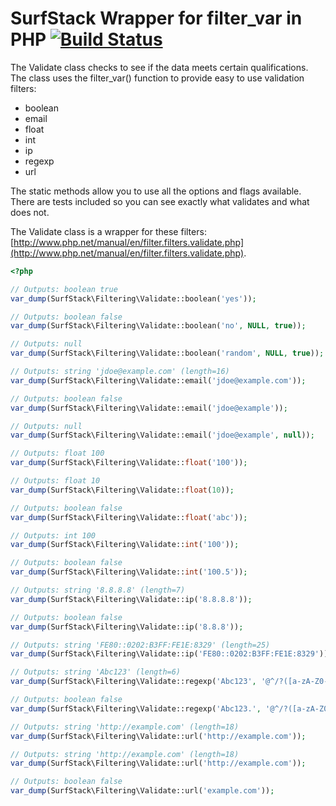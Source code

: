 SurfStack Wrapper for filter_var in PHP [![Build Status](https://travis-ci.org/josephspurrier/surfstack-filtering.png?branch=master)](https://travis-ci.org/josephspurrier/surfstack-filtering)
===============================

The Validate class checks to see if the data meets certain qualifications. The
class uses the filter_var() function to provide easy to use validation filters:
* boolean
* email
* float
* int
* ip
* regexp
* url

The static methods allow you to use all the options and flags available. There
are tests included so you can see exactly what validates and what does not.

The Validate class is a wrapper for these filters: [http://www.php.net/manual/en/filter.filters.validate.php](http://www.php.net/manual/en/filter.filters.validate.php).

```php
<?php

// Outputs: boolean true
var_dump(SurfStack\Filtering\Validate::boolean('yes'));

// Outputs: boolean false
var_dump(SurfStack\Filtering\Validate::boolean('no', NULL, true));

// Outputs: null
var_dump(SurfStack\Filtering\Validate::boolean('random', NULL, true));

// Outputs: string 'jdoe@example.com' (length=16)
var_dump(SurfStack\Filtering\Validate::email('jdoe@example.com'));

// Outputs: boolean false
var_dump(SurfStack\Filtering\Validate::email('jdoe@example'));

// Outputs: null
var_dump(SurfStack\Filtering\Validate::email('jdoe@example', null));

// Outputs: float 100
var_dump(SurfStack\Filtering\Validate::float('100'));

// Outputs: float 10
var_dump(SurfStack\Filtering\Validate::float(10));

// Outputs: boolean false
var_dump(SurfStack\Filtering\Validate::float('abc'));

// Outputs: int 100
var_dump(SurfStack\Filtering\Validate::int('100'));

// Outputs: boolean false
var_dump(SurfStack\Filtering\Validate::int('100.5'));

// Outputs: string '8.8.8.8' (length=7)
var_dump(SurfStack\Filtering\Validate::ip('8.8.8.8'));

// Outputs: boolean false
var_dump(SurfStack\Filtering\Validate::ip('8.8.8'));

// Outputs: string 'FE80::0202:B3FF:FE1E:8329' (length=25)
var_dump(SurfStack\Filtering\Validate::ip('FE80::0202:B3FF:FE1E:8329'));

// Outputs: string 'Abc123' (length=6)
var_dump(SurfStack\Filtering\Validate::regexp('Abc123', '@^/?([a-zA-Z0-9_]+)/?$@'));

// Outputs: boolean false
var_dump(SurfStack\Filtering\Validate::regexp('Abc123.', '@^/?([a-zA-Z0-9_]+)/?$@'));

// Outputs: string 'http://example.com' (length=18)
var_dump(SurfStack\Filtering\Validate::url('http://example.com'));

// Outputs: string 'http://example.com' (length=18)
var_dump(SurfStack\Filtering\Validate::url('http://example.com'));

// Outputs: boolean false
var_dump(SurfStack\Filtering\Validate::url('example.com'));

```